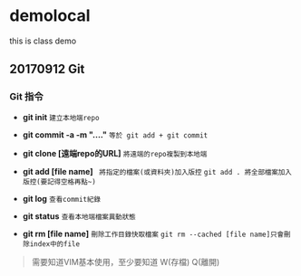 # demolocal
this is class demo

## 20170912 Git
### Git 指令
- **git init**
```建立本地端repo```

- **git commit -a -m "...."**
```等於 git add + git commit```
- **git clone [遠端repo的URL]**
```將遠端的repo複製到本地端```
- **git add [file name]**
``` 將指定的檔案(或資料夾)加入版控```
```git add . 將全部檔案加入版控(要記得空格再點~)```
- **git log**
```查看commit紀錄```
- **git status**
```查看本地端檔案異動狀態```
- **git rm [file name]**
```刪除工作目錄快取檔案```
```git rm --cached [file name]只會刪除index中的file```

>需要知道VIM基本使用，至少要知道 W(存檔) Q(離開)
